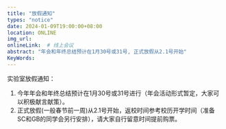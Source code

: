 ```yaml
---
title: "放假通知"
types: "notice"
date: 2024-01-09T19:00:00+08:00
location: ONLINE
img_url: 
onlineLink:  # 线上会议
abstract: "年会和年终总结预计在1月30号或31号, 正式放假从2.1号开始"
KeyWords:
---
```


实验室放假通知：

1. 今年年会和年终总结预计在1月30号或31号进行（年会活动形式暂定，大家可以积极献言献策）。
2. 正式放假(一般春节前一周)从2.1号开始，返校时间参考校历开学时间（准备SC和GB的同学会另行安排），请大家自行留意时间提前购票。